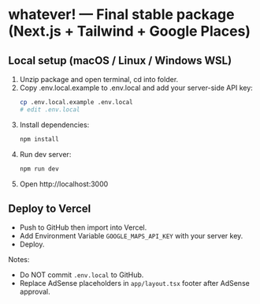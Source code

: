 # whatever! — Final stable package (Next.js + Tailwind + Google Places)

## Local setup (macOS / Linux / Windows WSL)
1. Unzip package and open terminal, cd into folder.
2. Copy .env.local.example to .env.local and add your server-side API key:
   ```bash
   cp .env.local.example .env.local
   # edit .env.local
   ```
3. Install dependencies:
   ```bash
   npm install
   ```
4. Run dev server:
   ```bash
   npm run dev
   ```
5. Open http://localhost:3000

## Deploy to Vercel
- Push to GitHub then import into Vercel.
- Add Environment Variable `GOOGLE_MAPS_API_KEY` with your server key.
- Deploy.

Notes:
- Do NOT commit `.env.local` to GitHub.
- Replace AdSense placeholders in `app/layout.tsx` footer after AdSense approval.
